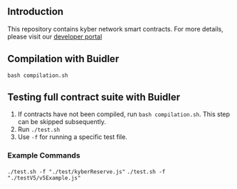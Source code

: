 ## Introduction
This repository contains kyber network smart contracts.
For more details, please visit our [developer portal](https://developer.kyber.network/)

## Compilation with Buidler
`bash compilation.sh`

## Testing full contract suite with Buidler
1. If contracts have not been compiled, run `bash compilation.sh`. This step can be skipped subsequently.
2. Run `./test.sh`
3. Use `-f` for running a specific test file.

### Example Commands
`./test.sh -f "./test/kyberReserve.js"`
`./test.sh -f "./testV5/v5Example.js"`
